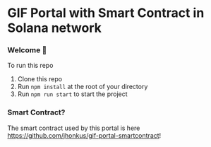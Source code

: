 # GIF Portal with Smart Contract in Solana network

### **Welcome 👋**
To run this repo
1. Clone this repo
2. Run `npm install` at the root of your directory
3. Run `npm run start` to start the project

### **Smart Contract?**
The smart contract used by this portal is here https://github.com/jhonkus/gif-portal-smartcontract!
